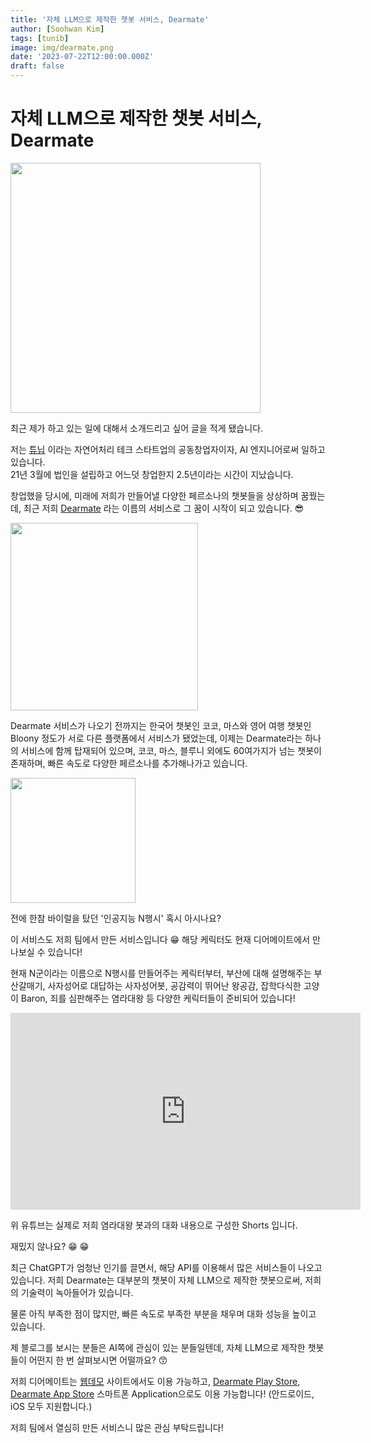 ```yaml
---
title: '자체 LLM으로 제작한 챗봇 서비스, Dearmate'
author: [Soohwan Kim]
tags: [tunib]
image: img/dearmate.png
date: '2023-07-22T12:00:00.000Z'
draft: false
---
```


# 자체 LLM으로 제작한 챗봇 서비스, Dearmate
  
<img src="https://github.com/sooftware/sooftware.io/assets/42150335/7aa6cb0a-60e9-4558-bfbd-91eb8e8771fe" height=400>
  
최근 제가 하고 있는 일에 대해서 소개드리고 싶어 글을 적게 됐습니다.  
  
저는 [튜닙](https://www.tunib.ai/) 이라는 자연어처리 테크 스타트업의 공동창업자이자, AI 엔지니어로써 일하고 있습니다.  
21년 3월에 법인을 설립하고 어느덧 창업한지 2.5년이라는 시간이 지났습니다.  
  
창업했을 당시에, 미래에 저희가 만들어낼 다양한 페르소나의 챗봇들을 상상하며 꿈꿨는데, 
최근 저희 [Dearmate](https://dearmate.ai/) 라는 이름의 서비스로 그 꿈이 시작이 되고 있습니다. 😎  
  
<img src="https://github.com/sooftware/sooftware.io/assets/42150335/f50359b5-2cc4-4cbb-b83f-bf68357395e1" height="300">
  
Dearmate 서비스가 나오기 전까지는 한국어 챗봇인 코코, 마스와 영어 여행 챗봇인 Bloony 정도가 서로 다른 플랫폼에서 서비스가 됐었는데, 
이제는 Dearmate라는 하나의 서비스에 함께 탑재되어 있으며, 코코, 마스, 블루니 외에도 60여가지가 넘는 챗봇이 존재하며, 
빠른 속도로 다양한 페르소나를 추가해나가고 있습니다.  
  
<img src="https://github.com/sooftware/sooftware.io/assets/42150335/bdea6bf5-577a-44bc-a1fe-f45c5db80813" height="200">
  
전에 한참 바이럴을 탔던 '인공지능 N행시' 혹시 아시나요?
  
이 서비스도 저희 팀에서 만든 서비스입니다 😁 해당 케릭터도 현재 디어메이트에서 만나보실 수 있습니다! 
  
현재 N군이라는 이름으로 N행시를 만들어주는 케릭터부터, 부산에 대해 설명해주는 부산갈매기, 사자성어로 대답하는 
사자성어봇, 공감력이 뛰어난 왕공감, 잡학다식한 고양이 Baron, 죄를 심판해주는 염라대왕 등 다양한 케릭터들이 준비되어 있습니다!
  
<iframe width="560" height="315" src="https://www.youtube.com/embed/UmI14JEyxD4" title="YouTube video player" frameborder="0" allow="accelerometer; autoplay; clipboard-write; encrypted-media; gyroscope; picture-in-picture" allowfullscreen></iframe>
  
위 유튜브는 실제로 저희 염라대왕 봇과의 대화 내용으로 구성한 Shorts 입니다.  
  
재밌지 않나요? 😁 😁   
  
최근 ChatGPT가 엄청난 인기를 끌면서, 해당 API를 이용해서 많은 서비스들이 나오고 있습니다. 
저희 Dearmate는 대부분의 챗봇이 자체 LLM으로 제작한 챗봇으로써, 저희의 기술력이 녹아들어가 있습니다.  
  
물론 아직 부족한 점이 많지만, 빠른 속도로 부족한 부분을 채우며 대화 성능을 높이고 있습니다.  
  
제 블로그를 보시는 분들은 AI쪽에 관심이 있는 분들일텐데, 자체 LLM으로 제작한 챗봇들이 어떤지 
한 번 살펴보시면 어떨까요? 😙
  
저희 디어메이트는 [웹데모](https://demo.dearmate.ai/) 사이트에서도 이용 가능하고, 
[Dearmate Play Store](https://play.google.com/store/apps/details?id=ai.tunib.dearmate&hl=ko), [Dearmate App Store](https://apps.apple.com/kr/app/dearmate-%EC%B1%97%EB%B4%87-%EC%B9%9C%EA%B5%AC%EB%93%A4%EA%B3%BC%EC%9D%98-%EA%B3%B5%EA%B0%90-%EB%8C%80%ED%99%94/id6444549452) 
스마트폰 Application으로도 이용 가능합니다! (안드로이드, iOS 모두 지원합니다.)
  
저희 팀에서 열심히 만든 서비스니 많은 관심 부탁드립니다!
  
